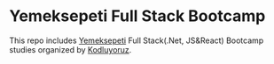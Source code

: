 # Yemeksepeti Full Stack Bootcamp
This repo includes [Yemeksepeti](https://www.yemeksepeti.com) Full Stack(.Net, JS&React) Bootcamp studies organized by [Kodluyoruz](https://www.kodluyoruz.org/).
